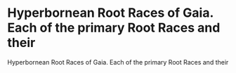 # Hyperbornean Root Races of Gaia. Each of the primary Root Races and their

Hyperbornean Root Races of Gaia. Each of the primary Root Races and their